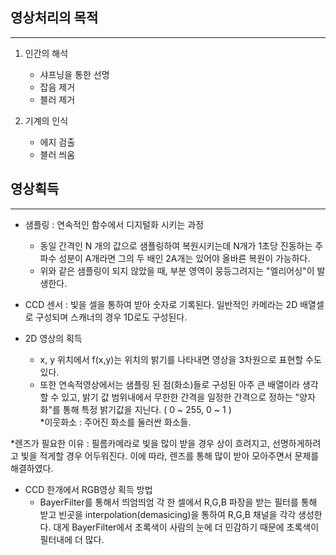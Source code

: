 ## 영상처리의 목적

---

1. 인간의 해석 
    - 샤프닝을 통한 선명
    - 잡음 제거
    - 블러 제거
    
2. 기계의 인식
    - 에지 검출
    - 블러 씌움
    

## 영상획득

---


- 샘플링 : 연속적인 함수에서 디지털화 시키는 과정
  - 동일 간격인 N 개의 값으로 샘플링하여 복원시키는데 N개가 1초당 진동하는 주파수 성분이 A개라면 그의 두 배인 2A개는 있어야 올바른 복원이 가능하다.
  - 위와 같은 샘플링이 되지 않았을 때, 부분 영역이 뭉등그려지는 "엘리어싱"이 발생한다.
  
- CCD 센서 : 빛을 셀을 통하여 받아 숫자로 기록된다. 일반적인 카메라는 2D 배열셀로 구성되며 스캐너의 경우 1D로도 구성된다.

- 2D 영상의 획득
  - x, y 위치에서 f(x,y)는 위치의 밝기를 나타내면 영상을 3차원으로 표현할 수도 있다.
  - 또한 연속적영상에서는 샘플링 된 점(화소)들로 구성된 아주 큰 배열이라 생각할 수 있고, 밝기 값 범위내에서 무한한 간격을 일정한 간격으로 정하는 "양자화"를 통해 특정 밝기값을 지닌다. ( 0 ~ 255, 0 ~ 1 )   
  *이웃화소 : 주어진 화소를 둘러싼 화소들.
  
*렌즈가 필요한 이유 : 필름카메라로 빛을 많이 받을 경우 상이 흐려지고, 선명하게하려고 빛을 적게할 경우 어두워진다. 이에 따라, 렌즈를 통해 많이 받아 모아주면서 문제를 해결하였다.

- CCD 한개에서 RGB영상 획득 방법
  - BayerFilter를 통해서 띄엄띄엄 각 한 셀에서 R,G,B 파장을 받는 필터를 통해 받고 빈곳을 interpolation(demasicing)을 통하여 R,G,B 채널을 각각 생성한다. 대게 BayerFilter에서 초록색이 사람의 눈에 더 민감하기 때문에 초록색이 필터내에 더 많다.
